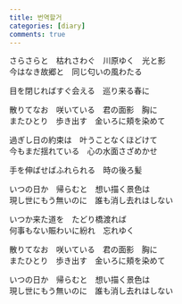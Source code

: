 ```yaml
---
title: 번역할거
categories: [diary]
comments: true
---
```


さらさらと　枯れさわぐ　川原ゆく　光と影   
今はなき故郷と　同じ匂いの風わたる   
   
目を閉じればすぐ会える　巡り来る春に   

散りてなお　咲いている　君の面影　胸に   
またひとり　歩き出す　金いろに頬を染めて   
   
過ぎし日の約束は　叶うことなくほどけて   
今もまだ揺れている　心の水面さざめかせ   
   
手を伸ばせばふれられる　時の後ろ髪   
   
いつの日か　帰らむと　想い描く景色は   
現し世にもう無いのに　誰も消し去れはしない   
   
いつか来た道を　たどり橋渡れば   
何事もない賑わいに紛れ　忘れゆく   
   
散りてなお　咲いている　君の面影　胸に   
またひとり　歩き出す　金いろに頬を染めて   
   
いつの日か　帰らむと　想い描く景色は   
現し世にもう無いのに　誰も消し去れはしない   

